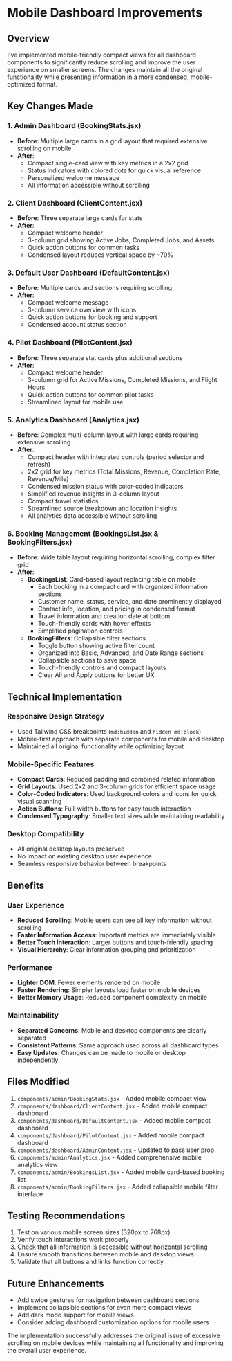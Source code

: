 # Mobile Dashboard Improvements

## Overview
I've implemented mobile-friendly compact views for all dashboard components to significantly reduce scrolling and improve the user experience on smaller screens. The changes maintain all the original functionality while presenting information in a more condensed, mobile-optimized format.

## Key Changes Made

### 1. Admin Dashboard (BookingStats.jsx)
- **Before**: Multiple large cards in a grid layout that required extensive scrolling on mobile
- **After**: 
  - Compact single-card view with key metrics in a 2x2 grid
  - Status indicators with colored dots for quick visual reference
  - Personalized welcome message
  - All information accessible without scrolling

### 2. Client Dashboard (ClientContent.jsx)
- **Before**: Three separate large cards for stats
- **After**:
  - Compact welcome header
  - 3-column grid showing Active Jobs, Completed Jobs, and Assets
  - Quick action buttons for common tasks
  - Condensed layout reduces vertical space by ~70%

### 3. Default User Dashboard (DefaultContent.jsx)
- **Before**: Multiple cards and sections requiring scrolling
- **After**:
  - Compact welcome message
  - 3-column service overview with icons
  - Quick action buttons for booking and support
  - Condensed account status section

### 4. Pilot Dashboard (PilotContent.jsx)
- **Before**: Three separate stat cards plus additional sections
- **After**:
  - Compact welcome header
  - 3-column grid for Active Missions, Completed Missions, and Flight Hours
  - Quick action buttons for common pilot tasks
  - Streamlined layout for mobile use

### 5. Analytics Dashboard (Analytics.jsx)
- **Before**: Complex multi-column layout with large cards requiring extensive scrolling
- **After**:
  - Compact header with integrated controls (period selector and refresh)
  - 2x2 grid for key metrics (Total Missions, Revenue, Completion Rate, Revenue/Mile)
  - Condensed mission status with color-coded indicators
  - Simplified revenue insights in 3-column layout
  - Compact travel statistics
  - Streamlined source breakdown and location insights
  - All analytics data accessible without scrolling

### 6. Booking Management (BookingsList.jsx & BookingFilters.jsx)
- **Before**: Wide table layout requiring horizontal scrolling, complex filter grid
- **After**:
  - **BookingsList**: Card-based layout replacing table on mobile
    - Each booking in a compact card with organized information sections
    - Customer name, status, service, and date prominently displayed
    - Contact info, location, and pricing in condensed format
    - Travel information and creation date at bottom
    - Touch-friendly cards with hover effects
    - Simplified pagination controls
  - **BookingFilters**: Collapsible filter sections
    - Toggle button showing active filter count
    - Organized into Basic, Advanced, and Date Range sections
    - Collapsible sections to save space
    - Touch-friendly controls and compact layouts
    - Clear All and Apply buttons for better UX

## Technical Implementation

### Responsive Design Strategy
- Used Tailwind CSS breakpoints (`md:hidden` and `hidden md:block`)
- Mobile-first approach with separate components for mobile and desktop
- Maintained all original functionality while optimizing layout

### Mobile-Specific Features
- **Compact Cards**: Reduced padding and combined related information
- **Grid Layouts**: Used 2x2 and 3-column grids for efficient space usage
- **Color-Coded Indicators**: Used background colors and icons for quick visual scanning
- **Action Buttons**: Full-width buttons for easy touch interaction
- **Condensed Typography**: Smaller text sizes while maintaining readability

### Desktop Compatibility
- All original desktop layouts preserved
- No impact on existing desktop user experience
- Seamless responsive behavior between breakpoints

## Benefits

### User Experience
- **Reduced Scrolling**: Mobile users can see all key information without scrolling
- **Faster Information Access**: Important metrics are immediately visible
- **Better Touch Interaction**: Larger buttons and touch-friendly spacing
- **Visual Hierarchy**: Clear information grouping and prioritization

### Performance
- **Lighter DOM**: Fewer elements rendered on mobile
- **Faster Rendering**: Simpler layouts load faster on mobile devices
- **Better Memory Usage**: Reduced component complexity on mobile

### Maintainability
- **Separated Concerns**: Mobile and desktop components are clearly separated
- **Consistent Patterns**: Same approach used across all dashboard types
- **Easy Updates**: Changes can be made to mobile or desktop independently

## Files Modified
1. `components/admin/BookingStats.jsx` - Added mobile compact view
2. `components/dashboard/ClientContent.jsx` - Added mobile compact dashboard
3. `components/dashboard/DefaultContent.jsx` - Added mobile compact dashboard
4. `components/dashboard/PilotContent.jsx` - Added mobile compact dashboard
5. `components/dashboard/AdminContent.jsx` - Updated to pass user prop
6. `components/admin/Analytics.jsx` - Added comprehensive mobile analytics view
7. `components/admin/BookingsList.jsx` - Added mobile card-based booking list
8. `components/admin/BookingFilters.jsx` - Added collapsible mobile filter interface

## Testing Recommendations
1. Test on various mobile screen sizes (320px to 768px)
2. Verify touch interactions work properly
3. Check that all information is accessible without horizontal scrolling
4. Ensure smooth transitions between mobile and desktop views
5. Validate that all buttons and links function correctly

## Future Enhancements
- Add swipe gestures for navigation between dashboard sections
- Implement collapsible sections for even more compact views
- Add dark mode support for mobile views
- Consider adding dashboard customization options for mobile users

The implementation successfully addresses the original issue of excessive scrolling on mobile devices while maintaining all functionality and improving the overall user experience.